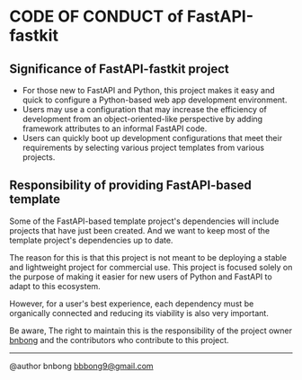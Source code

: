 # CODE OF CONDUCT of FastAPI-fastkit

## Significance of FastAPI-fastkit project

- For those new to FastAPI and Python, this project makes it easy and quick to configure a Python-based web app development environment.
- Users may use a configuration that may increase the efficiency of development from an object-oriented-like perspective by adding framework attributes to an informal FastAPI code.
- Users can quickly boot up development configurations that meet their requirements by selecting various project templates from various projects.

## Responsibility of providing FastAPI-based template

Some of the FastAPI-based template project's dependencies will include projects that have just been created.
And we want to keep most of the template project's dependencies up to date.

The reason for this is that this project is not meant to be deploying a stable and lightweight project for commercial use.
This project is focused solely on the purpose of making it easier for new users of Python and FastAPI to adapt to this ecosystem.

However, for a user's best experience, each dependency must be organically connected and reducing its viability is also very important.

Be aware, The right to maintain this is the responsibility of the project owner [bnbong](mailto:bbbong9@gmail.com) and the contributors who contribute to this project.


---
@author bnbong bbbong9@gmail.com
